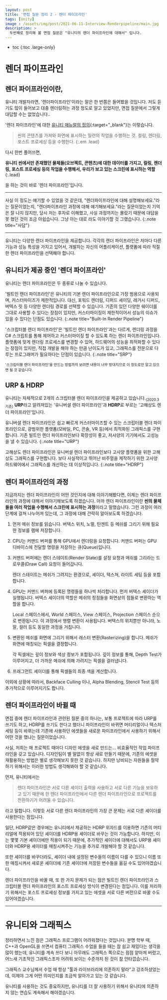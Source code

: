 ```yaml
---
layout: post
title: '면접 질문 정리 2 - 렌더 파이프라인'
tags: [Unity]
image : /assets/img/post/2021-06-11-Interview-Renderpipeline/main.jpg
description: >
  두번째로 정리해 볼 면접 질문은 "유니티의 렌더 파이프라인에 대해서" 입니다.
---
```


* toc
{:toc .large-only}
# 렌더 파이프라인

## 렌더 파이프라인이란,

유니티 개발자라면, '렌더파이프라인'이라는 말은 한 번쯤은 들어봤을 것입니다. 저도 듣기도 많이 들어보고 대충 렌더링하는 과정 정도로 알고 있었지만, 면접 질문에서 그렇게 대답할 수는 없었습니다.. 

'렌더 파이프라인'에 대한 [유니티 매뉴얼의 정의](https://docs.unity3d.com/Manual/render-pipelines.html){:target="_blank"}는 이렇습니다.

> 씬의 콘텐츠를 가져와 화면에 표시하는 일련의 작업을 수행하는 것. 컬링, 렌더링, 포스트 프로세싱 등을 수행한다.
{:.em .lead}

다시 한번 풀어쓰면, 

**유니티 씬에서만 존재했던 물체들(오브젝트, 콘텐츠)에 대한 데이터를 가지고, 컬링, 렌더링, 포스트 프로세싱 등의 작업을 수행해서, 우리가 보고 있는 스크린에 표시하는 역할**
{:.lead}

을 하는 것이 바로 '렌더 파이프라인'입니다. 

---

사실 이 정도는 얘기할 수 있었을 것 같은데, "렌더파이프라인에 대해 설명해보세요."라는 질문이었는지, "렌더파이프라인 과정에 대해 얘기해보세요."라는 질문이었는지 기억은 잘 나지 않지만, 당시 저는 후자로 이해했고, 사실 과정까지는 몰랐기 때문에 대답을 못 했던 것이 조금 아쉽습니다. 그냥 아는 대로 라도 이야기할 것 그랬습니다.
{:.note title="사담"}

---

유니티는 다양한 렌더 파이프라인을 제공합니다. 각각의 렌더 파이프라인은 저마다 다른 기능과 성능 특성을 가지고 있어서, 개발자는 자신의 어플리케이션, 플랫폼에 따라 적절한 렌더 파이프라인을 선택해야 합니다.

## 유니티가 제공 중인 '렌더 파이프라인'

유니티는 렌더 파이프라인은 두 종류로 나눌 수 있습니다.

'빌트인 렌더 파이프라인'은 유니티의 기본 렌더 파이프라인으로 가장 범용으로 사용되며, 커스터마이즈가 제한적입니다. 대신, 포워드 렌더링, 디퍼드 셰이딩, 레거시 디퍼드, 버텍스 릿 등 다양한 렌더링 경로를 선택할 수 있습니다. 기존의 있던 다양한 쉐이더를 그대로 사용할 수 있다는 장점이 있지만, 커스터마이징이 제한적이어서 성능의 이슈가 있을 수 있다는 단점도 있습니다.
{:.note title="Built-In Render Pipeline"}

'스크립터블 렌더 파이프라인'은 '빌트인 렌더 파이프라인'과는 다르게, 렌더링 과정을 C# 스크립트를 통해 제어하고 커스터마이징 할 수 있도록 하는 렌더 파이프라인입니다. 플랫폼에 맞게 렌더링 프로세스를 변경할 수 있어, 하드웨어의 성능을 최적화할 수 있다는 장점이 있지만, 직접 개발을 해야 하는 만큼 난이도가 있고, 그래픽스를 전문으로 다루는 프로그래머가 필요하다는 단점이 있습니다. 
{:.note title="SRP"}

 <sub>'스크립터블 렌더 파이프라인'을 만드는 방법까지 보려면 내용이 너무 방대지므로 이 정도로만 알고 있으면 될 것 같습니다. </sub>



## URP & HDRP

유니티는 자체적으로 2개의 스크립터블 렌더 파이프라인을 제공하고 있습니다.<sub>(2020.3 기준)</sub> 
**URP**라고 알려져있는 '유니버셜 렌더 파이프라인'과 **HDRP**로 부르는 '고해상도 렌더 파이프라인'입니다.

유니버셜 렌더 파이프라인은 쉽고 빠르게 커스터마이즈할 수 있는 스크립터블 렌더 파이프라인으로, 광범위한 플랫폼(모바일, PC, 콘솔, VR 등)에서 최적화된 그래픽스를 구현합니다. 기존 빌트인 렌더 파이프라인보다 확장성이 좋고, 저사양의 기기에서도 고성능을 낼 수 있습니다.
{:.note title="URP"}

고해상도 렌더 파이프라인은 유니버셜 렌더 파이프라인보다 고사양 플랫폼을 위한 고해상도 그래픽스를 구현합니다. 보다 사실적이고 뛰어난 비주얼을 제작하기 위한 고사양 하드웨어에서 그래픽스를 개선하는 데 이상적입니다.
{:.note title="HDRP"}

## 렌더 파이프라인의 과정

지금까지는 렌더 파이프라인이 어떤 것인지에 대해 이야기해봤다면, 이제는 렌더 파이프라인의 과정에 대해서 이야기해보도록 하겠습니다. 아까 렌더 파이프라인이란 **씬의 물체들을 여러 작업을 수행해서 스크린에 표시하는 과정**이라고 말했습니다. 그런 과정이 여러 단계에 걸쳐 나누어져 있는데, 그 과정에 대해 간략히 알아보도록 하겠습니다.  

1. 먼저 메쉬 정보를 읽습니다. 버텍스 위치, 노멀, 탄젠트 등 메쉬를 그리기 위해 필요한 정보를 램에 저장합니다.


2. CPU는 커맨드 버퍼를 통해 GPU에서 렌더링을 요청합니다. 커맨드 버퍼는 GPU 디바이스에 전달할 명령을 저장하는 큐(Queue)입니다. 


3. 커맨드 버퍼에는 렌더 스테이트(Render State)를 설정 요청과 메쉬를 그리라는 드로우콜(Draw Call) 요청이 들어갑니다. 

   렌더 스테이트는 메쉬가 그려지는 환경으로, 셰이더, 텍스쳐, 라이트 세팅 등을 포함합니다.


4. GPU는 커맨드 버퍼에 등록된 명령들을 하나씩 처리합니다. 먼저 버텍스 셰이더가 실행됩니다. 버텍스 셰이더의 역할은 메쉬의 정점들을 화면상의 점들로 변환하는 역할을 합니다. 

	Local 스페이스에서, World 스페이스, View 스페이스, Projection 스페이스 순으로 변환됩니다. 이 과정에서 행렬 변환이 사용됩니다. 
	버텍스의 위치뿐만 아니라, 노말, 컬러 등도 동일한 과정을 거칩니다. 


5. 변환된 메쉬를 화면에 그리기 위해서 래스터 변환(Rasterizing)을 합니다. 메쉬가 화면에 매칭되는 픽셀을 결정합니다. 

   각 픽셀에는 깊이 정보와 색상 정보가 포함됩니다. 깊이 정보를 통해, Depth Test가 이루어지고, 더 가까운 메쉬에 의해 가려지는 픽셀을 걸러냅니다.

6. 프래그먼트 셰이더를 통해 픽셀들의 최종 색을 계산합니다.

이외에 상황에 따라서, Backface Culling 이나, Alpha Blending, Stencil Test 등의 추가적으로 이루어지기도 합니다.

## 렌더 파이프라인이 바뀔 때

면접 중에 렌더 파이프라인과 관련된 질문 중의 하나는, 보통 프로젝트에 따라 URP를 쓰기도 하고, HDRP를 쓰기도 한다고 했더니 파이프라인이 바뀌면 머티리얼이나 텍스처 세팅 등이 바뀌는데 기존에 사용하던 에셋들을 새로운 파이프라인에서 사용하기 위해서 어떤 것을 했냐는 질문이었습니다.

사실, 저희는 매 프로젝트 때마다 디자인 에셋을 새로 만드는... 비효율적인 작업 파이프라인을 갖고 있습니다. 디자인팀이 별 말없이 항상 새로 만들기 때문에, 기존의 에셋을 재활용하는 방법은 별로 생각해보지 못한 것 같습니다. 하지만 낭비되는 자원들을 절약하기 위해서는 이러한 방법도 생각해봐야 할 것 같습니다.

먼저, 유니티에서는 

> 렌더 파이프라인은 서로 다른 셰이더 출력을 사용하고 서로 다른 기능을 보유하고 있기 때문에 한 렌더 파이프라인에서 다른 렌더 파이프라인으로 프로젝트를 전환하기가 어려울 수 있습니다.

라고 말합니다. 이렇듯 서로 다른 렌더 파이프라인의 가장 큰 문제는 서로 다른 셰이더를 사용한다는 점입니다.

일단, HDRP같은 경우에는 유니티에서 제공하는 HDRP 위자드를 이용하면 기존의 머티리얼에 적용되어 있던 셰이더를 HDRP용 셰이더로 바꾸는 것이 가능합니다. 
하지만, 이는 몇몇 기본 셰이더에만 적용이 되기 때문에, 추가적인 셰이더에 대해서도 URP용 셰이더와 HDRP용 셰이더를 매칭시켜주는 기능을 추가로 개발해야 할 것 같습니다. 

또한 셰이더를 바꾸더라도, 셰이더 내에 설정된 변수들의 이름이 다를 수 있으니 이름 또한 매칭시켜서 새로운 셰이더에 기존 셰이더에 저장된 변수들을 옮길 수도 있어야겠습니다.

렌더 파이프라인을 바꿀 때, 또 한 가지 문제가 되는 점은 빌트인 렌더 파이프라인과 스크립터블 렌더 파이프라인의 포스트 프로세싱 방식이 변경된다는 점입니다. 이를 처리하기 위해서는 포스트 프로세싱 정보를 가지고 있는 에셋을 서로 다른 버전으로 바꿀 수도 있어야겠습니다.

---

# 유니티와 그래픽스

정리하면서 느낀 점은 그래픽스 프로그램이 어려워졌다는 것입니다. 분명 학부 때, C++과 OpenGL을 쓰면서 컴퓨터 그래픽스 수업을 들을 때는 참 쉽고 재밌다는 생각을 많이 했는데, 유니티를 계속 쓰다 보니 아무래도 그래픽스 쪽으로는 점점 얕아져 버렸고, 어느새 기초적인 그래픽스조차 어려워 보이는 수준까지 된 것이 참 안타깝습니다. 

그래픽스 교수님께서 수업 때 항상 "툴과 라이브러리에 의존하지 말라"고 강조하셨었는데, 이제야 그게 어떤 의미인지를 조금씩 알아가고 있는 것 같습니다. 

유니티를 사용하는 것도 중요하지만, 유니티를 더 잘 사용하기 위해서 유니티에 의존하지 않는 연습도 계속해서 해야겠습니다.
